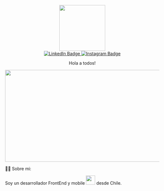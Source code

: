 <div id="header" align="center">
  <img src="https://media1.giphy.com/media/du3J3cXyzhj75IOgvA/giphy.gif?cid=ecf05e47rxumd3hcal7ftr199j9guzvpm1henl4c0frk7rb2&rid=giphy.gif&ct=g" width="150"/>

  
  <div id="badges">
    <a href="https://www.linkedin.com/in/phils-garcia-31782196/">
      <img src="https://img.shields.io/badge/LinkedIn-blue?style=for-the-badge&logo=linkedin&logoColor=white" alt="LinkedIn Badge"/>
    </a>
    <a href="https://www.instagram.com/philsgarcia/" target="_black">
      <img src="https://img.shields.io/badge/Instagram-red?style=for-the-badge&logo=instagram&logoColor=white" alt="Instagram Badge"/>
    </a>
  </div>
  
  <img src="https://komarev.com/ghpvc/?username=eivanphils&style=flat-square&color=blue" alt=""/>
  
  Hola a todos!
</div>

<div align="center">
  <img src="https://media.giphy.com/media/dWesBcTLavkZuG35MI/giphy.gif" width="600" height="300"/>
</div>

  👨‍💻 Sobre mi:
  
Soy un desarrollador FrontEnd y mobile <img src="https://media.giphy.com/media/WUlplcMpOCEmTGBtBW/giphy.gif" width="30"> desde Chile.



